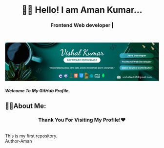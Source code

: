  
 # <div align="center"> 👨‍🎓 Hello! I am Aman Kumar...</div>
 <h3 align="center"> Frontend Web developer | </h3>
<br />

![Profile Banner](https://github.com/vishal02527/vishal02527/blob/main/Profile%20Banner.png)

 #### _Welcome To My GitHub Profile._ 
 
 ## 🧑‍💻About Me:
 
### <div align="center">Thank You For Visiting My Profile!❤️</div>
 <br>
This is my first repository.
<br>
Author-Aman

